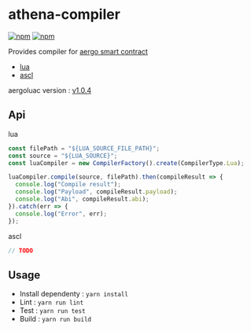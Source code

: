 # athena-compiler

[![npm](https://img.shields.io/npm/v/@aergo/athena-compiler.svg)](https://www.npmjs.com/package/@aergo/athena-compiler)
[![npm](https://img.shields.io/npm/dm/@aergo/athena-compiler.svg)](https://www.npmjs.com/package/@aergo/athena-compiler)

Provides compiler for [aergo smart contract](https://docs.aergo.io/en/latest/smart-contracts/index.html)

* [lua](https://docs.aergo.io/en/latest/smart-contracts/lua/index.html)
* [ascl](https://docs.aergo.io/en/latest/smart-contracts/scl/index.html)

aergoluac version : [v1.0.4](https://github.com/aergoio/aergo/releases/tag/v1.0.4)

## Api

lua

```js
const filePath = "${LUA_SOURCE_FILE_PATH}";
const source = "${LUA_SOURCE}";
const luaCompiler = new CompilerFactory().create(CompilerType.Lua);

luaCompiler.compile(source, filePath).then(compileResult => {
  console.log("Compile result");
  console.log("Payload", compileResult.payload);
  console.log("Abi", compileResult.abi);
}).catch(err => {
  console.log("Error", err);
});
```

ascl

```js
// TODO
```

## Usage

* Install dependenty : `yarn install`
* Lint : `yarn run lint`
* Test : `yarn run test`
* Build : `yarn run build`
